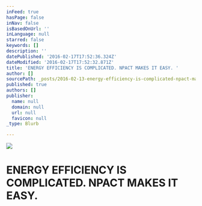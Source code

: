 ```yaml
---
inFeed: true
hasPage: false
inNav: false
isBasedOnUrl: ''
inLanguage: null
starred: false
keywords: []
description: ''
datePublished: '2016-02-17T17:52:36.324Z'
dateModified: '2016-02-17T17:52:32.871Z'
title: 'ENERGY EFFICIENCY IS COMPLICATED. NPACT MAKES IT EASY. '
author: []
sourcePath: _posts/2016-02-13-energy-efficiency-is-complicated-npact-makes-it-easy.md
published: true
authors: []
publisher:
  name: null
  domain: null
  url: null
  favicon: null
_type: Blurb

---
```

![](https://the-grid-user-content.s3-us-west-2.amazonaws.com/15c6ca06-826a-41e2-ac19-56e160708c40.png)

# ENERGY EFFICIENCY IS COMPLICATED. NPACT MAKES IT EASY.